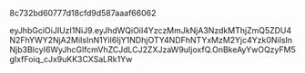 <!-- API-ключ -->

8c732bd60777d18cfd9d587aaaf66062

<!-- Токен доступа к чтению API -->

eyJhbGciOiJIUzI1NiJ9.eyJhdWQiOiI4YzczMmJkNjA3NzdkMThjZmQ5ZDU4N2FhYWY2NjA2MiIsInN1YiI6IjY1NDhjOTY4NDFhNTYxMzM2Yjc4Yzk0NiIsInNjb3BlcyI6WyJhcGlfcmVhZCJdLCJ2ZXJzaW9uIjoxfQ.OnBkeAyYwOQzyFM5gIxfFoiq_cJx9uKK3CXSaLRk1Yw
